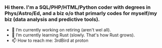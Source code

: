 ### Hi there. I'm a SQL/PHP/HTML/Python coder with degrees in Phys/Astro/Ed, and a biz o/o that primarly codes for myself/my biz (data analysis and predictive tools).

- 🔭 I’m currently working on retiring (aren't wel all).
- 🌱 I’m currently learning Rust (slowly. That's how Rust grows).
- 📫 How to reach me: 3rdBird at proton

<!--
**3rdBird-prog/3rdBird-prog** is a ✨ _special_ ✨ repository because its `README.md` (this file) appears on your GitHub profile.
-->
